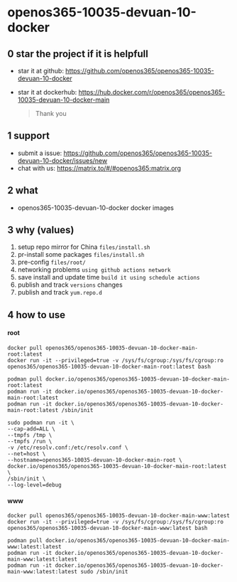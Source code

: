 # openos365-10035-devuan-10-docker

## 0 star the project if it is helpfull

* star it at github: https://github.com/openos365/openos365-10035-devuan-10-docker
* star it at dockerhub: https://hub.docker.com/r/openos365/openos365-10035-devuan-10-docker-main

  > Thank you

## 1 support

* submit a issue: https://github.com/openos365/openos365-10035-devuan-10-docker/issues/new
* chat with us: https://matrix.to/#/#openos365:matrix.org

## 2 what

* openos365-10035-devuan-10-docker docker images
  
## 3 why (values)

1. setup repo mirror for China `files/install.sh`
1. pr-install some packages `files/install.sh`
1. pre-config `files/root/`
1. networking problems `using github actions network`
1. save install and update time `build it using schedule actions`
1. publish and track `versions` changes
1. publish and track `yum.repo.d`

## 4 how to use

#### root
```
docker pull openos365/openos365-10035-devuan-10-docker-main-root:latest
docker run -it --privileged=true -v /sys/fs/cgroup:/sys/fs/cgroup:ro openos365/openos365-10035-devuan-10-docker-main-root:latest bash

podman pull docker.io/openos365/openos365-10035-devuan-10-docker-main-root:latest
podman run -it docker.io/openos365/openos365-10035-devuan-10-docker-main-root:latest
podman run -it docker.io/openos365/openos365-10035-devuan-10-docker-main-root:latest /sbin/init

sudo podman run -it \
--cap-add=ALL \
--tmpfs /tmp \
--tmpfs /run \
-v /etc/resolv.conf:/etc/resolv.conf \
--net=host \
--hostname=openos365-10035-devuan-10-docker-main-root \
docker.io/openos365/openos365-10035-devuan-10-docker-main-root:latest \
/sbin/init \
--log-level=debug

```
#### www

```
docker pull openos365/openos365-10035-devuan-10-docker-main-www:latest
docker run -it --privileged=true -v /sys/fs/cgroup:/sys/fs/cgroup:ro openos365/openos365-10035-devuan-10-docker-main-www:latest bash

podman pull docker.io/openos365/openos365-10035-devuan-10-docker-main-www:latest:latest
podman run -it docker.io/openos365/openos365-10035-devuan-10-docker-main-www:latest:latest
podman run -it docker.io/openos365/openos365-10035-devuan-10-docker-main-www:latest:latest sudo /sbin/init
```
